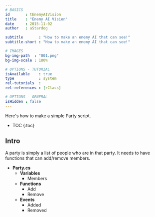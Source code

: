 ```yaml
---
# BASICS
id       : tEnemyAIVision
title    : "Enemy AI Vision"
date     : 2015-11-02
author   : aStardog

subtitle       : "How to make an enemy AI that can see!"
subtitle-short : "How to make an enemy AI that can see!"

# IMAGES
bg-img-path  : "001.png"
bg-img-scale : 180%

# OPTIONS - TUTORIAL
isAvailable    : true
type           : system
rel-tutorials  : 
rel-references : [rClass]

# OPTIONS - GENERAL
isHidden : false
---
```

Here's how to make a simple Party script.

* TOC
{:toc}

## Intro

A party is simply a list of people who are in that party. It needs to have functions that can add/remove members.

* **Party.cs**
  * **Variables**
    * Members
  * **Functions**
    * Add
    * Remove
  * **Events**
    * Added
    * Removed

<script src="https://gist.github.com/st4rdog/0cd8e3253e1e9ab3d462.js"></script>

<script src="https://gist.github.com/st4rdog/62e34a1c4908ab608bb6.js"></script>